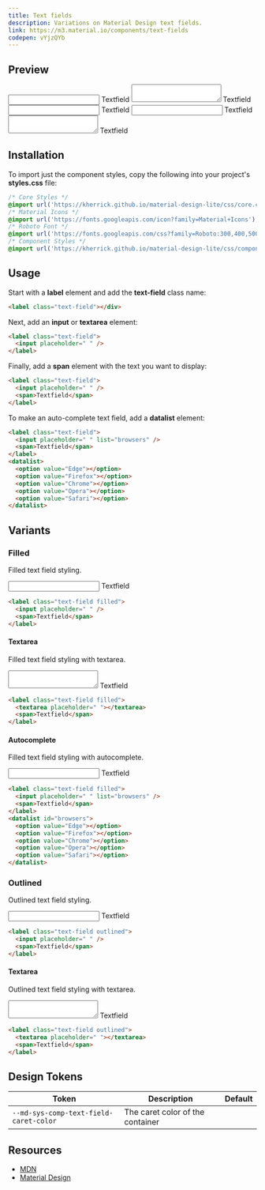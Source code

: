 ```yaml
---
title: Text fields
description: Variations on Material Design text fields.
link: https://m3.material.io/components/text-fields
codepen: vYjzQYb
---
```


## Preview

<div class="preview">
  <label class="text-field filled">
    <input placeholder=" " />
    <span>Textfield</span>
  </label>
  <label class="text-field filled">
    <textarea placeholder=" "></textarea>
    <span>Textfield</span>
  </label>
  <label class="text-field filled">
    <input placeholder=" " list="browsers" />
    <span>Textfield</span>
  </label>
  <datalist id="browsers">
    <option value="Edge"></option>
    <option value="Firefox"></option>
    <option value="Chrome"></option>
    <option value="Opera"></option>
    <option value="Safari"></option>
  </datalist>
  <label class="text-field outlined">
    <input placeholder=" " />
    <span>Textfield</span>
  </label>
  <label class="text-field outlined">
    <textarea placeholder=" "></textarea>
    <span>Textfield</span>
  </label>
</div>

## Installation

To import just the component styles, copy the following into your project's **styles.css** file:

```css
/* Core Styles */
@import url('https://kherrick.github.io/material-design-lite/css/core.css');
/* Material Icons */
@import url('https://fonts.googleapis.com/icon?family=Material+Icons');
/* Roboto Font */
@import url('https://fonts.googleapis.com/css?family=Roboto:300,400,500,700&amp;display=swap');
/* Component Styles */
@import url('https://kherrick.github.io/material-design-lite/css/components/text-field/style.css');
```

## Usage

Start with a **label** element and add the **text-field** class name:

```html
<label class="text-field"></div>
```

Next, add an **input** or **textarea** element:

```html
<label class="text-field">
  <input placeholder=" " />
</label>
```

Finally, add a **span** element with the text you want to display:

```html
<label class="text-field">
  <input placeholder=" " />
  <span>Textfield</span>
</label>
```

To make an auto-complete text field, add a **datalist** element:

```html
<label class="text-field">
  <input placeholder=" " list="browsers" />
  <span>Textfield</span>
</label>
<datalist>
  <option value="Edge"></option>
  <option value="Firefox"></option>
  <option value="Chrome"></option>
  <option value="Opera"></option>
  <option value="Safari"></option>
</datalist>
```

## Variants

### Filled

Filled text field styling.

<div class="preview">
  <label class="text-field filled">
    <input placeholder=" " />
    <span>Textfield</span>
  </label>
</div>

```html
<label class="text-field filled">
  <input placeholder=" " />
  <span>Textfield</span>
</label>
```

#### Textarea

Filled text field styling with textarea.

<div class="preview">
  <label class="text-field filled">
    <textarea placeholder=" "></textarea>
    <span>Textfield</span>
  </label>
</div>

```html
<label class="text-field filled">
  <textarea placeholder=" "></textarea>
  <span>Textfield</span>
</label>
```

#### Autocomplete

Filled text field styling with autocomplete.

<div class="preview">
  <label class="text-field filled">
    <input placeholder=" " list="browsers" />
    <span>Textfield</span>
  </label>
  <datalist id="browsers">
    <option value="Edge"></option>
    <option value="Firefox"></option>
    <option value="Chrome"></option>
    <option value="Opera"></option>
    <option value="Safari"></option>
  </datalist>
</div>

```html
<label class="text-field filled">
  <input placeholder=" " list="browsers" />
  <span>Textfield</span>
</label>
<datalist id="browsers">
  <option value="Edge"></option>
  <option value="Firefox"></option>
  <option value="Chrome"></option>
  <option value="Opera"></option>
  <option value="Safari"></option>
</datalist>
```

### Outlined

Outlined text field styling.

<div class="preview">
  <label class="text-field outlined">
    <input placeholder=" " />
    <span>Textfield</span>
  </label>
</div>
  
```html
<label class="text-field outlined">
  <input placeholder=" " />
  <span>Textfield</span>
</label>
```

#### Textarea

Outlined text field styling with textarea.

<div class="preview">
  <label class="text-field outlined">
    <textarea placeholder=" "></textarea>
    <span>Textfield</span>
  </label>
</div>

```html
<label class="text-field outlined">
  <textarea placeholder=" "></textarea>
  <span>Textfield</span>
</label>
```

## Design Tokens

| Token                                | Description                    | Default |
|--------------------------------------|--------------------------------|---------|
| `--md-sys-comp-text-field-caret-color` | The caret color of the container | <div class="tooltip token-box color-primary" data-tooltip="--md-sys-color-primary"></div> |

## Resources

- [MDN](https://developer.mozilla.org/en-US/docs/Web/HTML/Element/input)
- [Material Design](https://m3.material.io/components/text-fields)
